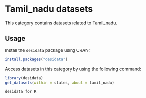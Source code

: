 
# Tamil_nadu datasets
This category contains datasets related to Tamil_nadu.
## Usage
Install the `desidata` package using CRAN:
```r
install.packages("desidata")
```
Access datasets in this category by using the following command:
```r
library(desidata)
get_datasets(within = states, about = tamil_nadu)
```
`desidata for R`
